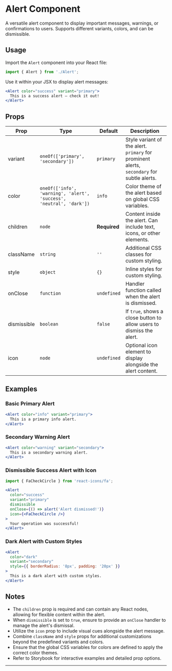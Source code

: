 # Alert Component

A versatile alert component to display important messages, warnings, or confirmations to users. Supports different variants, colors, and can be dismissible.

## Usage

Import the `Alert` component into your React file:

```jsx
import { Alert } from './Alert';
```

Use it within your JSX to display alert messages:

```jsx
<Alert color="success" variant="primary">
  This is a success alert — check it out!
</Alert>
```

## Props

| Prop        | Type                                                         | Default      | Description                                                  |
| ----------- | ------------------------------------------------------------ | ------------ | ------------------------------------------------------------ |
| variant     | `oneOf(['primary', 'secondary'])`                            | `primary`    | Style variant of the alert. `primary` for prominent alerts, `secondary` for subtle alerts. |
| color       | `oneOf(['info', 'warning', 'alert', 'success', 'neutral', 'dark'])` | `info`       | Color theme of the alert based on global CSS variables.      |
| children    | `node`                                                       | **Required** | Content inside the alert. Can include text, icons, or other elements. |
| className   | `string`                                                     | `''`         | Additional CSS classes for custom styling.                   |
| style       | `object`                                                     | `{}`         | Inline styles for custom styling.                            |
| onClose     | `function`                                                   | `undefined`  | Handler function called when the alert is dismissed.         |
| dismissible | `boolean`                                                    | `false`      | If `true`, shows a close button to allow users to dismiss the alert. |
| icon        | `node`                                                       | `undefined`  | Optional icon element to display alongside the alert content. |

## Examples

### Basic Primary Alert

```jsx
<Alert color="info" variant="primary">
  This is a primary info alert.
</Alert>
```

### Secondary Warning Alert

```jsx
<Alert color="warning" variant="secondary">
  This is a secondary warning alert.
</Alert>
```

### Dismissible Success Alert with Icon

```jsx
import { FaCheckCircle } from 'react-icons/fa';

<Alert
  color="success"
  variant="primary"
  dismissible
  onClose={() => alert('Alert dismissed!')}
  icon={<FaCheckCircle />}
>
  Your operation was successful!
</Alert>
```

### Dark Alert with Custom Styles

```jsx
<Alert
  color="dark"
  variant="secondary"
  style={{ borderRadius: '8px', padding: '20px' }}
>
  This is a dark alert with custom styles.
</Alert>
```

## Notes

- The `children` prop is required and can contain any React nodes, allowing for flexible content within the alert.
- When `dismissible` is set to `true`, ensure to provide an `onClose` handler to manage the alert's dismissal.
- Utilize the `icon` prop to include visual cues alongside the alert message.
- Combine `className` and `style` props for additional customizations beyond the predefined variants and colors.
- Ensure that the global CSS variables for colors are defined to apply the correct color themes.
- Refer to Storybook for interactive examples and detailed prop options.

---
